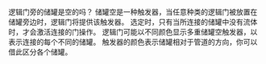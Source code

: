 <lore>
逻辑门旁的储罐是空的吗？
</lore>
<no_lore>
储罐空是一种触发器，当任意种类的逻辑门被放置在储罐旁边时，逻辑门将提供该触发器。
</no_lore>

<chapter name="条件"/>
选定时，只有当所连接的储罐中没有流体时，才会激活连接的门操作。

<chapter name="触发器方向"/>
逻辑门可能以不同颜色显示多重储罐空触发器，以表示连接的每个不同的储罐。
触发器的颜色表示储罐相对于管道的方向，你可以借此区分各个储罐。
